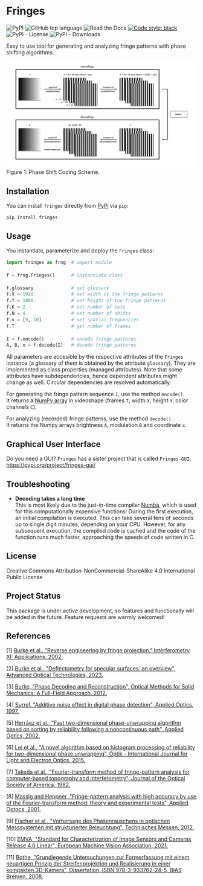 # Fringes
![PyPI](https://img.shields.io/pypi/v/fringes)
![GitHub top language](https://img.shields.io/github/languages/top/comimag/fringes)
![Read the Docs](https://img.shields.io/readthedocs/fringes)
[![Code style: black](https://img.shields.io/badge/code%20style-black-000000.svg)](https://github.com/psf/black)
![PyPI - License](https://img.shields.io/pypi/l/fringes)
![PyPI - Downloads](https://img.shields.io/pypi/dm/fringes)

<!---
![GitHub](https://img.shields.io/github/license/comimag/fringes)
--->

Easy to use tool for generating and analyzing fringe patterns with phase shifting algorithms.

<!---
Author: Christian Kludt

<img src="docs/readme/shift.gif" width="256"/>

## Description
This package provides the handy `Fringes` class which handles all the required parameters
for configuring fringe pattern sequences
and provides methods for fringe analysis.
--->

![Coding Scheme](https://raw.githubusercontent.com/comimag/fringes/develop/docs/readme/coding-scheme.gif)\
Figure 1: Phase Shift Coding Scheme.

<!---
link to  paper, please cite
--->

<!---
### Features

- Generalized Temporal Phase Unwrappting (GTPU)
- Noise model and Uncertainty Propagation
- Optimal Coding Strategy
- Deinterlacing
- Multiplexing
- Filtering Phase Maps
- Remapping

### Background
Many applications, such as fringe projection [[1]](#1) or fringe reflection (deflectometry) [[2]](#2),
require the ability to encode positional data.
To do this, sinusoidal fringe patterns are used to encode the position on the screen (in pixel coordinates)
at which the camera pixels were looking at during acquisition.

![Coding Scheme](docs/readme/coding-scheme.gif?raw=True)\
Figure 1: Phase Shifting Coding Scheme.

- #### Encoding
  - #### Spatial Modulation
    <code>I = A + B cos(2&pi;v<sub>i</sub>x - &straightphi;<sub>i</sub>)</code>
  
    The x- resp. y-coordinate `ξ` of the screen
    is normalized into the range `X = [0, 1)` by dividing through the pattern length `L`
    and used to modulate the radiance in a sinusoidal fringe pattern `I`
    with offset `A`, amplitude `B` and spatial frequency `v`.
    An additional phase offset <code>&straightphi;<sub>i</sub></code> may be set,
    e.g. to let the fringe patterns start with a gray value of zero.
    There can be `K` sets, with `K` being the number of fringe patterns
    with different spatial frequency <code>v<sub>i</sub></code>, <code>i &isin; {&Nopf;<sub>0</sub> | i < K}</code>.

  - #### Temporal Modulation
    <code>I = A + B cos(2&pi;v<sub>i</sub>x - 2&pi;f<sub>i</sub>t - &straightphi;<sub>i</sub>)</code>
    
    The patterns are then shifted <code>N<sub>i</sub></code> times
    with an equidistant phase shift of <code>2&pi;f<sub>i</sub>/N<sub>i</sub></code>.
    This is equal to sampling over <code>f<sub>i</sub></code> periods
    with <code>N<sub>i</code> sample points
    at time steps <code>t = n / N<sub>i</sub></code>, <code>n &isin; {&Nopf;<sub>0</sub> | n < N<sub>i</sub>}</code>.

- #### Decoding
  - #### Temporal Demodulation
    <code>&straightphi;<sub>i</sub> &equiv; &phi;<sub>i</sub> mod 2&pi;</code>\
    <code>&xi; &equiv; &lambda;<sub>i</sub>&straightphi;<sub>i</sub>/(2&pi;) mod &lambda;<sub>i</sub></code>\
    From these shifts, the phase maps <code>&straightphi;<sub>i</sub></code> are determined [[3]](#3).
    Due to the trigonometric functions used,
    the global phase <code>&phi;<sub>i</sub> = 2&pi;v<sub>i</sub>x - &straightphi;<sub>0</sub></code>
    is wrapped into the interval <code>[0, 2 &pi;]</code> with <code>v<sub>i</sub></code> periods.
    - #### Spatial Demodulation (Phase Unwrapping)
      To obtain the encoded coordinate <code>&xi;</code>, three tasks must be executed:
      1. Undo the spatial modulation
         by finding the correct period order number
         <code>k<sub>i</sub> &isin; {&Nopf;<sub>0</sub> | k<sub>i</sub> < &lceil;v<sub>i</sub>&rceil;}</code> for each set `i`.
         The global phase is then estimated to be <code>&phi;<sub>i</sub> = k<sub>i</sub> 2&pi; + &straightphi;<sub>i</sub></code>\.
      2. Recover the common independent variables, i.e. the coordinates <code>&xi;<sub>i</sub></code>,
         by linearly rescaling the global phase map: 
         <code>&xi;<sub>i</sub> = L&phi;<sub>i</sub> / 2&pi;</code>,
         with `L` being the pattern length (in pixel).
      3. Fuse the K coordinate maps by weighted averaging:
         <code>&xi; = &sum;<sub>i</sub>&xi;<sub>i</sub>w<sub>i</sub> / &sum;<sub>i</sub>w<sub>i</sub></code>.
         To obtain an optimal estimate, use inverse variance weighting,
        i.e. use the inverse variances of the coordinate maps as the weights for averaging:
         <code>w<sub>i</sub> = 1 / &sigma;<sub>&straightphi;,i</sub><sup>2</sup></code>,
         with <code>&sigma;<sub>&straightphi;,i</sub> &prop; B<sub>i</sub> / v<sub>i</sub> / &radic;N<sub>i</sub></code>
         [[4]](#4).
      
      This constitutes the registration, which is a mapping in the same pixel grid as the camera sensor
      and contains the information where each camera pixel, i.e. each camera sightray, was looking at
      during the fringe pattern acquisition.
      Note that in contrast to binary coding schemes, e.g. Gray code,
      the coordinate is obtained with sub-pixel precision.
      
      - #### No Unwrapping
        If only one set `K = 1` with spatial frequency <code>v &le; 1</code> is used,
        no unwrapping is required because one period covers the complete coding range.
        In this case, only the scaling part has to be executed.

      - #### Temporal Phase Unwrapping (TPU)
        If multiple sets with different spatial frequencies <code>v<sub>i</sub></code> are used
        and the unambiguous measurement range is larger than the coding range, i.e. <code>UMR &ge; L</code>,
        the ambiguity of the phase map is resolved by
        generalized multi-frequency temporal phase unwrapping (GTPU).
      
      - #### Spatial Phase Unwrapping (SPU)
        However, if only one set with `v > 1` is used, or multiple sets but  `UMR < L`,
        the ambiguous phase <code>&straightphi;</code> is unwrapped
        analyzing the neighbouring phase values [[5]](#5), [[6]](#6).
        This only yields a relative phase map, therefore absolute positions are unknown.
      
      - #### Fourier-transform method (FTM)
        In some cases, the phase signal introduced by the object's distortion of the fringe pattern
        can be extracted with a purely spatial analysis by virtue of the Fourier-transform method [[7]](#7), [[8]](#8):
        The recorded phase consists of a carrier with the spatial frequency `v'` and the signal
        (please note that `v'` denotes the spatial frequency in the recorded (camera) frame,
        therefore `v` and `v'` are related by the imaging of the optical system but not identical):
        <code>&phi; = &phi;<sub>c</sub> + &phi;<sub>s</sub> = 2&pi;v'x + &straightphi;<sub>0</sub> + &phi;<sub>s</sub></code>.
        If the offset `A`, the amplitude `B` anf the signal phase <code>&phi;<sub>s</sub></code> vary slowly
        compared with the variation introduced by the spatial-carrier frequency `v'`,
        i.e. the surface is rather smooth and has no sharp edges, and the spatial carrier frequency `v'` is high enough,
        i.e. `v >> 1`, their spetra can be separated and therefore filtered in the frequency space.
        For this purpose, the recorded fringe pattern is Fourier transformed
        by the use of the two-dimensional fast-Fourier-transform (2DFFT) algorithm - hence the name - 
        and processed in its spatial frequency domain.
        Here, the Fourier spectra are separated by the carrier frequency `v'`, cf. Figure 3.
        We filter out the background variation `A`,
        select either of the two spectra on the carrier,
        and translate it by `v'` on the frequency axis toward the origin.
        Again using the 2DFFT algorithm, we compute the inverse Fourier-transform.
        Now we have the signal phase <code>&phi;<sub>s</sub></code> in the imaginary part
        completely separated from the unwanted amplitude variation `B` in the real part.
        Subsequently, a spatial phase-unwrapping algorithm may be deployed to remove any remaining phase jumps.
        This phase unwrapping method is not critical
        if the signal-to-noise ratio is higher than 10
        and the gradients of the signal phase <code>&phi;<sub>s</sub></code> are less than <code>&pi;</code> per pixel.
        Again, this only yields a relative phase map, therefore absolute positions are unknown.
        
        <img src="docs/readme/FTM.png" width="320"/>\
        Figure 3: From [[7]](#7). In this image, the spatial frequency is denotes as f. (A) Separated Fourier spectra;
        (B) single spectrum selected and translated to the origin. 
--->

<!---
In an alternative formulation, the absolute quantities offset `A` and amplitude `B`
are replaced by the maximal possible gray value `Imax`
and the relative quantities exposure (relative average intensity) `β` and visibilty (relative fringe contrast) `V`
[[9]](#9):

```
I = A + B * cos(Φ) = Imax * β * (1 + V * cos(Φ))
```

The two parameters `β` and `V` describe the phase shifting signal `I`
independently of the value range of the light source or camera.
Both lie within the interval `[0, 1]` with the additional condition <code>β &le; 1 / (1 + V)</code>;
else, the radiance of the light source would be higher than the maximal possible value `Imax`.
Therefore, the valid values are limited for <code>β &ge; 0.5 </code>.
The optimal fringe contrast is achieved for `β = 0.5` and `V = 1`. 

<img src="docs/readme/codomain.png" width="480"/>\
Figure 2: Fringe pattern as a function of `β` and `V`.

The advantage of this representation is the normalization of the descriptive parameters `β` and `V`
and thereby the separation of additive and multiplicative influences.

The exposure `β` is affected by additional, constant light (not modulating the signal):
- the maximum brightness of the light source,
- the exposure time and the aperture setting of the camera,
- the absorption of optical elements (e.g. filters).

The visibility `V` of the fringes is influenced by:
- the maximum contrast of the light source,
- the modulation transfer function of the optical elements (e.g. the scattering characteristics of the test object),
- the depth of field and defocus,
- the resolution of the camera
(the camera pixel size projected onto the light source acts as a low pass filter, reducing the modulation of the signal).
--->

<!---
## Contents
- [Installation](#installation)
- [Usage](#usage)
- [Graphical User Interface](#graphical-user-interface)
- [Optimal Coding Strategy](#optimal-coding-strategy)
- [Troubleshooting](#troubleshooting)
- [License](#license)
- [Project Status](#project-status)
- [References](#references)
--->

## Installation
You can install `fringes` directly from [PyPi](https://pypi.org/) via `pip`:

```
pip install fringes
```

## Usage
You instantiate, parameterize and deploy the `Fringes` class:

```python
import fringes as frng  # import module

f = frng.Fringes()      # instantiate class

f.glossary              # get glossary
f.X = 1920              # set width of the fringe patterns
f.Y = 1080              # set height of the fringe patterns
f.K = 2                 # set number of sets
f.N = 4                 # set number of shifts
f.v = [9, 10]           # set spatial frequencies
f.T                     # get number of frames
                            
I = f.encode()          # encode fringe patterns
A, B, x = f.decode(I)   # decode fringe patterns
```

<!---
f.logger.setLevel("DEBUG")  # set logging level
You can change the [logging level](https://docs.python.org/3/library/logging.html#levels) of a `Fringes` instance.
For example, changing it to `'DEBUG'` gives you verbose feedback on which parameters are changed
and how long functions take to execute.

All parameters are accesible by the respective attributes of the `Fringes` instance
(a glossary of them is obtained by the class attribute `glossary`).
--->

All parameters are accesible by the respective attributes of the `Fringes` instance
(a glossary of them is obtained by the attribute `glossary`).
They are implemented as class properties (managed attributes).
Note that some attributes have subdependencies, hence dependent attributes might change as well.
Circular dependencies are resolved automatically.

<!---
They are implemented as class properties (managed attributes), which are parsed when setting,
so usually several input types are accepted
(e.g. `bool`, `int`, `float` for scalars
and additionally `list`, `tuple`, `ndarray` for arrays).
Note that some attributes have subdependencies (cf. Figure 3) , hence dependent attributes might change as well.
Circular dependencies are resolved automatically.
--->

For generating the fringe pattern sequence `I`, use the method `encode()`.\
It returns a [NumPy array](https://numpy.org/doc/stable/reference/generated/numpy.ndarray.html) 
in videoshape (frames `T`, width `X`, height `Y`, color channels `C`).

For analyzing (recorded) fringe patterns, use the method `decode()`.\
It returns the Numpy arrays brightness `A`, modulation `B` and coordinate `x`.

<!---
For analyzing (recorded) fringe patterns, use the method `decode()`.
It will return a [namedtuple](https://docs.python.org/3/library/collections.html#collections.namedtuple), 
containing the Numpy arrays brightness `A`, modulation `B` and the coordinates `ξ`,
all in videoshape.

<img src="docs/readme/interdependencies.svg" width="720"/>\
Figure 3: Parameters and their Interdependencies.

Each set (cf. frames in middle column in Figure 1)
consists of the following attributes (cf. black box in Figure 3):
- `N`: number of shifts
- `l`: wavelength [px]
- `v`: spatial frequency, i.e. number of periods (per screen length `L`)
- `f`: temporal frequency, i.e. number of periods to shift over

Each is an array with shape (number of directions `D`, number of sets `K`).\
For example, if <code>N.shape &equiv; (2, 3)</code>, it means that we encode `D = 2` directions with `K = 3` sets each.

Changing `D` or `K` directly, changes the shape of all set attributes.\
When setting a set attribute with a new shape (`D'`, `K'`),
`D` and `K` are updated as well as the shape of the other set attributes.\
If a set attribute is 1D, then it is stacked to match the number of directions `D`.\
If a set attribute is 0D i.e. a scalar, then all values are simply replaced by the new one.

`l` and `v` are related by `l = L / v`.
When `L` changes, `v` is kept constant and only `l` is changed.
--->

## Graphical User Interface
Do you need a GUI? `Fringes` has a sister project that is called `Fringes-GUI`: https://pypi.org/project/fringes-gui/

<!---
## __Quality Metrics__
`UMR` denotes the unambiguous measurement range.
The coding is only unique within the interval `[0, UMR)`; after that it repeats itself.
The `UMR` is derived from `l` and `v`:
- If <code>l &isin; &Nopf;</code>, <code>UMR = lcm(l<sub>i</sub>)</code> with `lcm` being the least common multiple.
- Else, if <code>v &isin; &Nopf;</code>,
  <code>UMR = `L`/ gcd(v<sub>i</sub>)</code> with `gcd` being the greatest common divisor.
- Else, if <code>l &and; v &isin; &#8474;</code>, `lcm` resp. `gcd` are extended to rational numbers.
- Else, if <code>l &and; v &isin; &#8477; \ &#8474;</code>, `l` and `v` are approximated by rational numbers
  with a fixed length of decimal digits.

`eta` denotes the coding efficiency `L / UMR`. It makes no sense to choose `UMR` much larger than `L`,
because then a significant part of the coding range is not used.

`u` denotes the minimum possible uncertainty of the measurement in pixels.
It is based on the phase noise model from [[4]](#4)
and propagated through the unwrapping process and the phase fusion.
It is influenced by the fringe attributes
- `M`: number of averaged intensity samples,
- `N`: number of phase shifts,
- `l`: wavelengths of the fringes,
- `B`: measured amplitude

and the measurement hardware-specific noise sources [[10]](#10), [[11]](#11)
- `quant`: quantization noise of the light source or camera,
- `dark`: dark noise of the used camera,
- `shot`: photon noise of light itself,
- `gain`: system gain of the used camera.

`DR = UMR / u` is the dynamic range of the phase shift coding
and is a measure of how many points can be distinguished within the unambiguous measurement range `[0, UMR)`.
It remains constant if `L` and hence `l` are scaled (the scaling factor cancels out).

`SNR = L / u` is the signal-to-noise ratio of the phase shift coding
and is a masure of how many points can be distinguished within the screen length `[0, L)`.
Again, it remains constant if `L` and hence `l` are scaled (the scaling factor cancels out).

## __Optimal Coding Strategy__
As makes sense intuitively, more sets `K` as well as more shifts `N` per set reduce the uncertainty `u` after decoding.
A minimum of 3 shifts is needed to solve for the 3 unknowns brightness `A`, modulation `B` and coordinate `ξ`.
Any additional 2 shifts compensate for one harmonic of the recorded fringe pattern.
Therefore, higher accuracy can be achieved using more shifts `N`, but the time required to capture them 
sets a practical upper limit to the feasible number of shifts.

Generally, shorter wavelengths `l` (or equivalently more periods `v`) reduce the uncertainty `u`,
but the resolution of the camera and the display must resolve the fringe pattern spatially.
Hence, the used hardware imposes a lower bound for the wavelength (or upper bound for the number of periods).
   
Also, small wavelengths might result in a smaller unambiguous measurement range `UMR`.
If two or more sets `K` are used and their wavelengths `l` resp. number of periods `v` are relative primes,
the unambiguous measurement range can be increased many times.
As a consequence, one can use much smaller wavelenghts `l` (larger number of periods `v`).

However, it must be assured that the unambiguous measurment range is always equal or larger than both,
the width `X` and the height `Y`.
Else, [temporal phase unwrapping](#temporal-phase-unwrapping--tpu-) would yield wrong results and thus instead
[spatial phase unwrapping](#spatial-phase-unwrapping--spu-) is used.
Be aware that in the latter case only a relative phase map is obtained,
which lacks the information of where exactly the camera pixels were imaged to during acquisition.

To simplify finding and setting the optimal parameters, one can choose from the followng options:
- `v` can be set to `'optimal'`.
  This automatically determines the optimal integer set of `v`,
  based on the maximal resolvable spatial frequency `vmax`.\
- Equivalently, `l` can also be set to `'optimal'`.
  This will automatically determine the optimal integer set of `l`,
  based on the minimal resolvable wavelength `lmin = L / vmax`.
- `T` can be set directly, based on the desired acquisition time.
  The optimal `K`, `N` and  - if necessary - the multiplexing methods will be determined automatically.
- Instead of the options above, one can simply use the function `optimize()`
  to automatically set the optimal `v`, `l`, `T` and multiplexing methods.

However, those methods only perform optimally
if the recorded modulation `B` is known (or can be estimated) for each certain spatial frequencies `v`.
1. Option A: Measure the **modulation transfer function (MTF)** at a given number of sample points:
   1. Set `K` to the required number of sample ponts (usually 10 is a good value).
   2. Set `v` to `'exponential'`.
      This will create spatial frequencies `v` spaced evenly on a log scale (a geometric progression),
      starting from `0` up to `vmax`.
   3. Encode, acquire and decode the fringe pattern sequence.
   4. Mask the values of `B` with nan where the camera wasn't looking at the screen.
   5. Call `Bv(B)` with the estimated modulation from the measurement as the argument.
   6. Finlly, to get the modulation `B` at certain spatial frequencies `v`, simply call `MTF(v)`. 
      This method interpolates the modulation from the measurements `Bv` at the points `v`.
2. Option B: Estimate the **magnification** and the **Point Spread Function (PSF)** of the imaging system:
   1. Set the attributes `magnification` and `PSF` of the `Fringes` instance.
      `PSF` is given as the standard deviation of the Point Spread Function.
   2. Finlly, to get the modulation `B` at certain spatial frequencies `v`, simply call `MTF(v)`. 
      This method computes the modulation from the specified attributes `magnifiction` and `PSF` directly.
--->

## Troubleshooting
<!---
- __`poetry install` does not work__  
  First, ensure that poetry is installed correctly as descibed on the [Poetry Website](https://python-poetry.org/docs/).\
  Secondly, ensure the correct python version is installed on your system, as specified in the file `pyproject.toml`!\
  Thirdly, this can be caused by a proxy which `pip` does not handle correctly.
  Manually setting the proxy in the Windows settings or even adding a system variable 
  `https_proxy = http://YOUR_PROXY:PORT` can resolve this.
--->

- __Decoding takes a long time__  
  This is most likely due to the just-in-time compiler [Numba](https://numba.pydata.org/), 
  which is used for this computationally expensive functions:
  During the first execution, an initial compilation is executed. 
  This can take several tens of seconds up to single digit minutes, depending on your CPU.
  However, for any subsequent execution, the compiled code is cached and the code of the function runs much faster, 
  approaching the speeds of code written in C.

<!---
- __My decoded coordinates show lots of noise__
  - Make sure the exposure of your camera is adjusted so that the fringe patterns show up with maximum contrast.
    Try to avoid under- and overexposure during acquisition.
  - Try using more, sets `K` and/or shifts `N`.
  - Adjust the used wavelengths `l` resp. number of periods `v` to ensure the unamboguous measurement range
    is larger than the pattern length, i.e. <code>UMR &ge; L</code>.
  - If the decoded modulation is much lower than the decoded brightness,
    try to use larger wavelengths `l` resp. smaller number of periods `v`.\
    If the decoded modulation remains low even with very large wavelengths (less than five periods per screen length),
    and you are conducting a deflectometric mesurement, the surface under test is probably too rough.
    Since deflectometry is for specular and glossy surfaces only, it isn't suited for scattering ones.
    You should consider a different measurement technique, e.g. fringe projection.

- __My decoded coordinates show systematic offsets__
  - First, ensure that the correct frames were captured while acquiring the fringe pattern sequence.
    If the timings are not set correctly, the sequence may be a frame off.
  - Secondly, this might occur if either the camera or the display used have a gamma value very different from 1.
    - Typically, screens have a gamma value of 2.2; therefore compensate by setting the inverse value
      <code>gamma<sup>-1</sup> = 1 / 2.2 &approx; 0.45</code> to the `gamma` attribute of the `Fringes` instance.\
      Alternatively, change the gamma value of the light source or camera directly.
    - You can use the static method `gamma_auto_correct` to
      automatically estimate and apply the gamma correction factor to linearize the display/camera response curve.
    - You might also use more shifts `N` to compensate for the dominant harmonics of the gamma-nonlinearities.
--->

## License
Creative Commons Attribution-NonCommercial-ShareAlike 4.0 International Public License

## Project Status
This package is under active development, so features and functionally will be added in the future.
Feature requests are warmly welcomed!

## References
<a id="1">[1]</a>
[Burke et al.,
“Reverse engineering by fringe projection,”
Interferometry XI: Applications,
2002.](https://doi.org/10.1117/12.473547)

<a id="2">[2]</a>
[Burke et al.,
"Deflectometry for specular surfaces: an overview",
Advanced Optical Technologies,
2023.](https://doi.org/10.3389/aot.2023.1237687)

<a id="3">[3]</a>
[Burke,
"Phase Decoding and Reconstruction",
Optical Methods for Solid Mechanics: A Full-Field Approach,
2012.](https://www.wiley.com/en-us/Optical+Methods+for+Solid+Mechanics%3A+A+Full+Field+Approach-p-9783527411115)

<a id="4">[4]</a>
[Surrel,
"Additive noise effect in digital phase detection",
Applied Optics,
1997.](https://doi.org/10.1364/AO.36.000271)

<a id="5">[5]</a>
[Herráez et al.,
"Fast two-dimensional phase-unwrapping algorithm based on sorting by reliability following a noncontinuous path",
Applied Optics,
2002.](https://doi.org/10.1364/AO.41.007437)

<a id="6">[6]</a>
[Lei et al.,
"A novel algorithm based on histogram processing of reliability for two-dimensional phase unwrapping",
Optik - International Journal for Light and Electron Optics,
2015.](https://doi.org/10.1016/j.ijleo.2015.04.070)

<a id="7">[7]</a>
[Takeda et al.,
"Fourier-transform method of fringe-pattern analysis for computer-based topography and interferometry",
Journal of the Optical Society of America,
1982.](https://doi.org/10.1364/JOSA.72.000156)

<a id="8">[8]</a>
[Massig and Heppner,
"Fringe-pattern analysis with high accuracy by use of the Fourier-transform method: theory and experimental tests",
Applied Optocs,
2001.](https://doi.org/10.1364/AO.40.002081)

<a id="9">[9]</a>
[Fischer et al.,
"Vorhersage des Phasenrauschens in optischen Messsystemen mit strukturierter Beleuchtung",
Technisches Messen,
2012.](https://doi.org/10.1524/teme.2012.0256)

<a id="10">[10]</a>
[EMVA,
"Standard for Characterization of Image Sensors and Cameras Release 4.0 Linear",
European Machine Vision Association,
2021.](https://www.emva.org/standards-technology/emva-1288/emva-standard-1288-downloads-2/)

<a id="11">[11]</a>
[Bothe,
"Grundlegende Untersuchungen zur Formerfassung mit einem neuartigen Prinzip der Streifenprojektion und Realisierung in einer kompakten 3D-Kamera",
Dissertation,
ISBN 978-3-933762-24-5,
BIAS Bremen,
2008.](https://www.amazon.de/Grundlegende-Untersuchungen-Formerfassung-Streifenprojektion-Strahltechnik/dp/3933762243/ref=sr_1_2?qid=1691575452&refinements=p_27%3AThorsten+B%C3%B6th&s=books&sr=1-2)

<!---
<a id="8">[8]</a>
[Park,
"A twodimensional phase-shifting method for deflectometry",
International Symposium on Optomechatronic Technologies,
2008.](https://doi.org/10.1117/12.816472)

<a id="9">[9]</a>
[Huang,
"Color-encoded digital fringe projection technique for high-speed three-dimensional surface contouring",
Optical Engineering,
1999.](https://doi.org/10.1117/1.602151)

<a id="10">[10]</a>
[Trumper et al.,
"Instantaneous phase shifting deflectometry",
Optics Express,
2016.](10.1364/OE.24.027993)

<a id="11">[11]</a>
[Liu et al.,
"Dual-frequency pattern scheme for high-speed 3-D shape measurement",
Optics Express,
2010.](https://doi.org/10.1364/OE.18.005229)

<a id="12">[12]</a>
[Liu et al.,
"Fast and accurate deflectometry with crossed fringes",
Advanced Optical Technologies,
2014.](10.1515/aot-2014-0032)

<a id="13">[13]</a>
[Kludt and Burke,
"Coding strategies for static patterns suitable for UV deflectometry",
Forum Bildverarbeitung 2018,
2018.](https://publikationen.bibliothek.kit.edu/1000088264)

#### [19] Inverse Laplace Filter
--->
